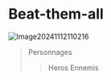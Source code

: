 # Beat-them-all

![Image20241112110216](https://github.com/user-attachments/assets/69c2ba37-63ac-439f-a5bf-21496ac761fd)

>Personnages
>>Heros
>>Ennemis
